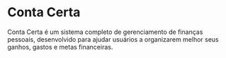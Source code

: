 # Conta Certa
Conta Certa é um sistema completo de gerenciamento de finanças pessoais, desenvolvido para ajudar usuários a organizarem melhor seus ganhos, gastos e metas financeiras.
